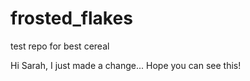 # frosted_flakes
test repo for best cereal

Hi Sarah, I just made a change... Hope you can see this!



